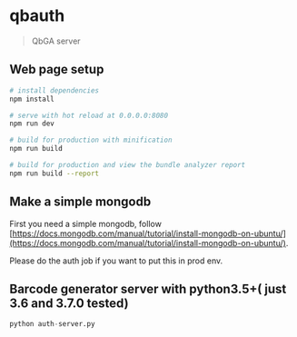 # qbauth

> QbGA server

## Web page setup

``` bash
# install dependencies
npm install

# serve with hot reload at 0.0.0.0:8080
npm run dev

# build for production with minification
npm run build

# build for production and view the bundle analyzer report
npm run build --report
```

## Make a simple mongodb

First you need a simple mongodb, follow [https://docs.mongodb.com/manual/tutorial/install-mongodb-on-ubuntu/](https://docs.mongodb.com/manual/tutorial/install-mongodb-on-ubuntu/).

Please do the auth job if you want to put this in prod env.

## Barcode generator server with python3.5+( just 3.6 and 3.7.0 tested)

```python
python auth-server.py
```

